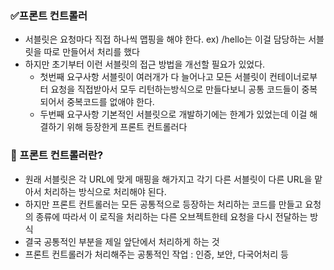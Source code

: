 ### ✅프론트 컨트롤러
- 서블릿은 요청마다 직접 하나씩 맵핑을 해야 한다. ex) /hello는 이걸 담당하는 서블릿을 따로 만들어서 처리를 했다
- 하지만 초기부터 이런 서블릿의 접근 방법을 개선할 필요가 있었다.
    - 첫번째 요구사항 서블릿이 여러개가 다 늘어나고 모든 서블릿이 컨테이너로부터 요청을 직접받아서 모두 리턴하는방식으로 만들다보니 공통 코드들이 중복되어서 중복코드를 없애야 한다.
    - 두번째 요구사항 기본적인 서블릿으로 개발하기에는 한계가 있었는데 이걸 해결하기 위해 등장한게 프론트 컨트롤러다
####
### 📌 프론트 컨트롤러란?
- 원래 서블릿은 각 URL에 맞게 매핑을 해가지고 각기 다른 서블릿이 다른 URL을 맡아서 처리하는 방식으로 처리해야 된다.
- 하지만 프론트 컨트롤러는 모든 공통적으로 등장하는 처리하는 코드를 만들고 요청의 종류에 따라서 이 로직을 처리하는 다른 오브젝트한테 요청을 다시 전달하는 방식
- 결국 공통적인 부분을 제일 앞단에서 처리하게 하는 것
- 프론트 컨트롤러가 처리해주는 공통적인 작업 : 인증, 보안, 다국어처리 등
